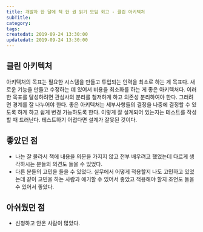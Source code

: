 ```yaml
---
title: 개발자 한 달에 책 한 권 읽기 모임 회고 - 클린 아키텍처 
subTitle:
category:
tags:
createdat: 2019-09-24 13:30:00
updatedat: 2019-09-24 13:30:00
---
```


## 클린 아키텍처

아키텍처의 목표는 필요한 시스템을 만들고 투입되는 인력을 최소로 하는 게 목표다. 새로운 기능을 만들고 
수정하는 데 있어서 비용을 최소화를 하는 게 좋은 아키텍처다. 이러한 목표를 달성하려면 관심사의 분리를 
철저하게 하고 의존성 분리하여야 한다. 그러려면 경계를 잘 나누어야 한다. 좋은 아키텍처는 세부사항들의 
결정을 나중에 결정할 수 있도록 하게 하고 쉽게 변경 가능하도록 한다. 이렇게 잘 설계되어 있는지는 
테스트를 작성할 때 드러난다. 테스트하기 어렵다면 설계가 잘못된 것이다. 

## 좋았던 점

* 나는 잘 몰라서 책에 내용을 의문을 가지지 않고 전부 배우려고 했었는데 다르게 생각하시는 분들의 의견도 
  들을 수 있었다.
* 다른 분들의 고민을 들을 수 있었다. 실무에서 어떻게 적용할지 나도 고민하고 있었는데 같이 고민을 하는 
  사람과 애기할 수 있어서 좋았고 적용해야 할지 조언도 들을 수 있어서 좋았다.

## 아쉬웠던 점

* 신청하고 안온 사람이 많았다.